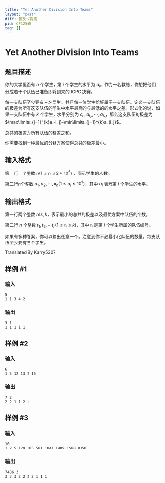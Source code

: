 ```yaml
---
title: "Yet Another Division Into Teams"
layout: "post"
diff: 普及+/提高
pid: CF1256E
tag: []
---
```


# Yet Another Division Into Teams

## 题目描述

你的大学里面有 $n$ 个学生，第 $i$ 个学生的水平为 $a_i$。作为一名教练，你想把他们分成若干个队伍已准备即将到来的 ICPC 决赛。

每一支队伍至少要有三名学生，并且每一位学生恰好属于一支队伍。定义一支队伍的极差为所有这支队伍的学生中水平最高的与最低的的水平之差。形式化的说，如果一支队伍中有 $k$ 个学生，水平分别为 $a_{i_1},a_{i_2},\cdots,a_{i_n}$，那么这支队伍的极差为 $\max\limits_{j=1}^{k}a_{i_j}-\min\limits_{j=1}^{k}a_{i_j}$。

总共的极差为所有队伍的极差之和。

你需要找到一种最优的分组方案使得总共的极差最小。

## 输入格式

第一行一个整数 $n(1\leq n\leq 2\times 10^5)$ ，表示学生的人数。

第二行$n$个整数 $a_1,a_2,\cdots,a_n(1\leq a_i\leq 10^9)$，其中 $a_i$ 表示第 $i$ 个学生的水平。

## 输出格式

第一行两个整数 $res,k$，表示最小的总共的极差以及最优方案中队伍的个数。

第二行 $n$ 个整数 $t_1,t_2,\cdots t_n(1\leq t_i\leq k)$，其中 $t_i$ 是第 $i$ 个学生所属的队伍编号。

如果有多种答案，你可以输出任意一个。注意到你不必最小化队伍的数量。每支队伍至少要有三个学生。

Translated By Karry5307

## 样例 #1

### 输入

```
5
1 1 3 4 2

```

### 输出

```
3 1
1 1 1 1 1 

```

## 样例 #2

### 输入

```
6
1 5 12 13 2 15

```

### 输出

```
7 2
2 2 1 1 2 1 

```

## 样例 #3

### 输入

```
10
1 2 5 129 185 581 1041 1909 1580 8150

```

### 输出

```
7486 3
3 3 3 2 2 2 2 1 1 1 

```


